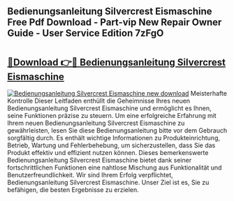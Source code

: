 ## Bedienungsanleitung Silvercrest Eismaschine Free Pdf Download - Part-vip New Repair Owner Guide - User Service Edition 7zFgO

# <h2><a href="http://df3n1q.blite.top/?on=Bedienungsanleitung+Silvercrest+Eismaschine">🔗Download 👉🔴 Bedienungsanleitung Silvercrest Eismaschine</a></h2>

[![Bedienungsanleitung Silvercrest Eismaschine new download](https://i.imgur.com/lujVjoI.png)](http://df3n1q.blite.top/?on=Bedienungsanleitung+Silvercrest+Eismaschine)
Meisterhafte Kontrolle Dieser Leitfaden enthüllt die Geheimnisse Ihres neuen Bedienungsanleitung Silvercrest Eismaschine und ermöglicht es Ihnen, seine Funktionen präzise zu steuern. Um eine erfolgreiche Erfahrung mit Ihrem neuen Bedienungsanleitung Silvercrest Eismaschine zu gewährleisten, lesen Sie diese Bedienungsanleitung bitte vor dem Gebrauch sorgfältig durch. Es enthält wichtige Informationen zu Produkteinrichtung, Betrieb, Wartung und Fehlerbehebung, um sicherzustellen, dass Sie das Produkt effektiv und effizient nutzen können. Dieses bemerkenswerte Bedienungsanleitung Silvercrest Eismaschine bietet dank seiner fortschrittlichen Funktionen eine nahtlose Mischung aus Funktionalität und Benutzerfreundlichkeit. Wir sind Ihrem Erfolg verpflichtet, Bedienungsanleitung Silvercrest Eismaschine. Unser Ziel ist es, Sie zu befähigen, die besten Ergebnisse zu erzielen.
